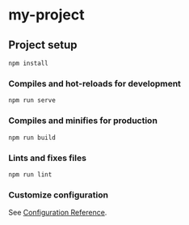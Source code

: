 # my-project

## Project setup
```
npm install
```

### Compiles and hot-reloads for development
```
npm run serve
```

### Compiles and minifies for production
```
npm run build
```

### Lints and fixes files
```
npm run lint
```

### Customize configuration
See [Configuration Reference](https://cli.vuejs.org/config/).

<template>
  <v-container fluid>
    <v-row class="ma-1 d-flex justify-center">
      <h1 class="text-h5 text-sm-h3 font-weight-bold">
        Descuentos en todas nuestras categorias
      </h1>
    </v-row>
    <v-row 
      d-flex 
      class="justify-center"
    >
      <v-col 
        sm="3"
        cols="6"
        :key="product.id_product"
        v-for="(product) in data"
      >
        <v-card
            width="250"
            height="350"
            elevation="6"
        >
          <v-img
              contain
              width="150"
              height="150"
              class="mx-auto"
              :src="model.getImageProduct(product.id_product)"
          >
          </v-img>

          <v-card-text class="font-weight-bold">
            {{product.nom_product}}
          </v-card-text>

          <v-card-text class="font-weight-normal">
            <div>S/ {{product.pre_uni}} un</div>
          </v-card-text>

          <v-card-actions>
            <v-btn
                dark
                block
                rounded
                outlined
                color="#9d1e23"
                class="btn-cart pa-4 mb-3"
            >
              Agregar
            </v-btn>
          </v-card-actions>
        </v-card>
      </v-col>
    </v-row>
  </v-container>
</template>

<script lang="js">

import { ref, onMounted, defineComponent} from '@vue/composition-api';
import { serviceProducts } from "@/services/product/ServiceProducts";

export default defineComponent({
  name: 'Cart',
  setup(){
    const data = ref(new Array());

    async function loadData(){
      data.value = await serviceProducts.getProducts();
    }

    onMounted(() => {
      loadData();
    });

    return {
      data,
      model: serviceProducts
    }
  }
});
</script>

<style>
.btn-cart:hover{
  background-color: #9d1e23;
  color: #fff !important;
}
</style>